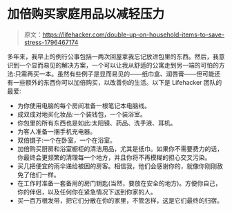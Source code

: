 # 加倍购买家庭用品以减轻压力

> 原文：<https://lifehacker.com/double-up-on-household-items-to-save-stress-1796467174>

多年来，我早上的例行公事包括一两次回屋拿我忘记放进包里的东西。然后，我意识到一个显而易见的解决方案，一个可以让我从舒适的公寓走到另一端的可怕的方法:只需再买一本。虽然有些例子是显而易见的——纸巾盒、润唇膏——但可能还有一些额外的东西你可以加倍购买，以改善你的生活。以下是 Lifehacker 团队的最爱:



*   为你使用电脑的每个房间准备一根笔记本电脑线。
*   成双成对地买化妆品:一个装钱包，一个装浴室。
*   你包里的所有东西也是如此:太阳镜、药品、洗手液、耳机。
*   为客人准备一捆手机充电器。
*   双倍镊子:一个在卧室，一个在浴室。
*   加倍购买厨房和浴室橱柜的清洁用品，尤其是纸巾。如果你不需要费力的话，你最终会更频繁的清理每一个地方，并且你将不再模糊的担心交叉污染。
*   买几把便宜的雨伞递给被困的房客。相信我，他们会感谢你的，就像你刚刚赦免了他们一样。
*   在工作时准备一套备用的房门钥匙(当然，要放在安全的地方)。方便你自己，你的伴侣，以及任何你在紧急情况下送到你家的人。
*   买一百万根发带，把它们分散在你的家里，不管怎样，这是它们最终的归宿。